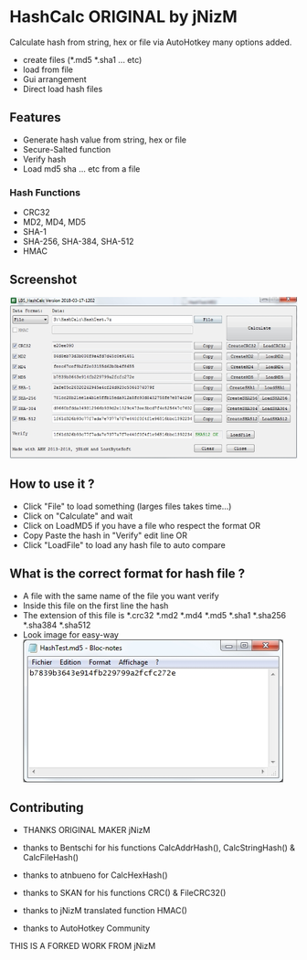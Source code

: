 # HashCalc ORIGINAL by jNizM
Calculate hash from string, hex or file via AutoHotkey many options added.
* create files (*.md5 *.sha1 ... etc)
* load from file
* Gui arrangement
* Direct load hash files

## Features
* Generate hash value from string, hex or file
* Secure-Salted function
* Verify hash
* Load md5 sha ... etc from a file

### Hash Functions
* CRC32
* MD2, MD4, MD5
* SHA-1
* SHA-256, SHA-384, SHA-512
* HMAC

## Screenshot
![Screenshot](LBS_HashCalc_4.jpg)

## How to use it ?
* Click "File" to load something (larges files takes time...)
* Click on "Calculate" and wait
* Click on LoadMD5 if you have a file who respect the format
OR
* Copy Paste the hash in "Verify" edit line
OR
* Click "LoadFile" to load any hash file to auto compare

## What is the correct format for hash file ?
* A file with the same name of the file you want verify
* Inside this file on the first line the hash
* The extension of this file is *.crc32 *.md2 *.md4 *.md5 *.sha1 *.sha256 *.sha384 *.sha512
* Look image for easy-way
![Screenshot](md5.jpg)

## Contributing

* THANKS ORIGINAL MAKER jNizM

* thanks to Bentschi for his functions CalcAddrHash(), CalcStringHash() & CalcFileHash()
* thanks to atnbueno for CalcHexHash()
* thanks to SKAN for his functions CRC() & FileCRC32()
* thanks to jNizM translated function HMAC()
* thanks to AutoHotkey Community

THIS IS A FORKED WORK FROM jNizM
